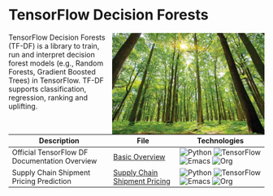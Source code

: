 # TensorFlow Decision Forests


<img src="https://github.com/UmbertoFasci/Decision_Forests/blob/main/Forest.jpeg" width=300 align="right" />

TensorFlow Decision Forests (TF-DF) is a library to train, run and interpret decision forest models (e.g., Random Forests, Gradient Boosted Trees) in TensorFlow. TF-DF supports classification, regression, ranking and uplifting.
 
|**Description**|**File**|**Technologies**|
|-|-|-|
|Official TensorFlow DF Documentation Overview|[Basic Overview](https://github.com/UmbertoFasci/Decision_Forests/blob/main/Decision_trees_test.md)|![Python](https://img.shields.io/badge/Python-3776AB.svg?style=flat-square&logo=python&logoColor=white) ![TensorFlow](https://img.shields.io/badge/TensorFlow-FF6F00.svg?style=flat-square&logo=tensorflow&logoColor=white) ![Emacs](https://img.shields.io/badge/Emacs-7F5AB6.svg?style=flat-square&logo=gnuemacs&logoColor=white) ![Org](https://img.shields.io/badge/Org%20Mode-77AA99.svg?style=flat-square&logo=org&logoColor=white)|
|Supply Chain Shipment Pricing Prediction|[Supply Chain Shipment Pricing](https://github.com/UmbertoFasci/Supply-Chain-Pricing)|![Python](https://img.shields.io/badge/Python-3776AB.svg?style=flat-square&logo=python&logoColor=white) ![TensorFlow](https://img.shields.io/badge/TensorFlow-FF6F00.svg?style=flat-square&logo=tensorflow&logoColor=white) ![Emacs](https://img.shields.io/badge/Emacs-7F5AB6.svg?style=flat-square&logo=gnuemacs&logoColor=white) ![Org](https://img.shields.io/badge/Org%20Mode-77AA99.svg?style=flat-square&logo=org&logoColor=white)|
